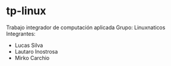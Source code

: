 # tp-linux
Trabajo integrador de computación aplicada
Grupo: Linuxnaticos
Integrantes:
- Lucas Silva
- Lautaro Inostrosa
- Mirko Carchio
